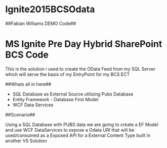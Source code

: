 # Ignite2015BCSOdata
##Fabian Williams DEMO Code##
<h1>MS Ignite Pre Day Hybrid SharePoint BCS Code</h1>

<p>
This is the solution i used to create the OData Feed from my SQL Server which will serve the basis of my EntryPoint for my BCS ECT
</p>

##Whats all in here##
<ul>
<li>
SQL Database as External Source utilizing Pubs Database
</li>
<li>
Entity Framework - Database First Model
</li>
<li>
WCF Data Services
</li>
</ul>

##Scenario##
<p>
Using a SQL Database with PUBS data we are going to create a EF Model and use WCF DataServices to 
expose a Odata URI that will be used/consumed as a Exposed API for a External Content Type built in another VS Solution
</p>